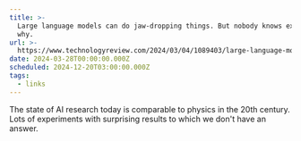 ```yaml
---
title: >-
  Large language models can do jaw-dropping things. But nobody knows exactly
  why.
url: >-
  https://www.technologyreview.com/2024/03/04/1089403/large-language-models-amazing-but-nobody-knows-why/
date: 2024-03-28T00:00:00.000Z
scheduled: 2024-12-20T03:00:00.000Z
tags:
  - links
---
```


The state of AI research today is comparable to physics in the 20th century. Lots of experiments with surprising results to which we don't have an answer.
